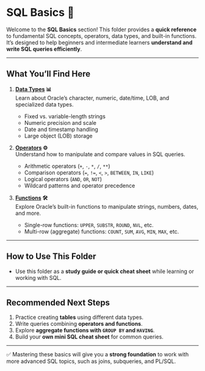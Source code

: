 # SQL Basics 📘

Welcome to the **SQL Basics** section! This folder provides a **quick reference** to fundamental SQL concepts, operators, data types, and built-in functions.  
It’s designed to help beginners and intermediate learners **understand and write SQL queries efficiently**.

---

## What You’ll Find Here

1. **[Data Types](data-types.md) 📊**  
   Learn about Oracle’s character, numeric, date/time, LOB, and specialized data types.  
   - Fixed vs. variable-length strings  
   - Numeric precision and scale  
   - Date and timestamp handling  
   - Large object (LOB) storage  

2. **[Operators](operators.md) ⚙️**  
   Understand how to manipulate and compare values in SQL queries.  
   - Arithmetic operators (`+`, `-`, `*`, `/`, `**`)  
   - Comparison operators (`=`, `!=`, `<`, `>`, `BETWEEN`, `IN`, `LIKE`)  
   - Logical operators (`AND`, `OR`, `NOT`)  
   - Wildcard patterns and operator precedence  

3. **[Functions](functions.md) 🛠️**  
   Explore Oracle’s built-in functions to manipulate strings, numbers, dates, and more.  
   - Single-row functions: `UPPER`, `SUBSTR`, `ROUND`, `NVL`, etc.  
   - Multi-row (aggregate) functions: `COUNT`, `SUM`, `AVG`, `MIN`, `MAX`, etc.  

---

## How to Use This Folder

- Use this folder as a **study guide or quick cheat sheet** while learning or working with SQL.  

---

## Recommended Next Steps

1. Practice creating **tables** using different data types.  
2. Write queries combining **operators and functions**.  
3. Explore **aggregate functions with `GROUP BY` and `HAVING`**.  
4. Build your **own mini SQL cheat sheet** for common queries.

---

✅ Mastering these basics will give you a **strong foundation** to work with more advanced SQL topics, such as joins, subqueries, and PL/SQL.
